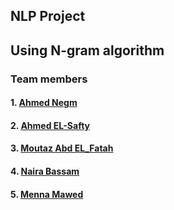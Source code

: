## NLP Project
## Using N-gram algorithm 
### Team members
#### 1. [Ahmed Negm](https://github.com/a7mdngm98)
#### 2. [Ahmed EL-Safty](https://github.com/ahmed0elsafty)
#### 3. [Moutaz Abd EL_Fatah](https://github.com/Moutaz-Mohamed)
#### 4. [Naira Bassam](https://github.com/nairaAbdallah)
#### 5. [Menna Mawed](https://github.com/mennamawed)

